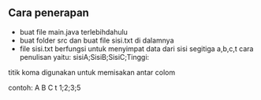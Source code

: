 ## Cara penerapan
- buat file main.java terlebihdahulu
- buat folder src dan buat file sisi.txt di dalamnya
- file sisi.txt berfungsi untuk menyimpat data dari sisi segitiga a,b,c,t
cara penulisan yaitu:
sisiA;SisiB;SisiC;Tinggi:

titik koma digunakan  untuk memisakan antar colom

contoh:
A B C t
1;2;3;5
